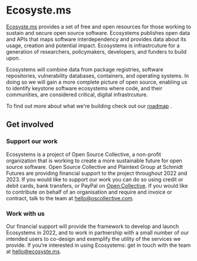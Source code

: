 # Ecosyste.ms
[Ecosyste.ms](http://Ecosyste.ms) provides a set of free and open resources for those working to sustain and secure open source software. Ecosystems publishes open data and APIs that maps software interdependency and provides data about its usage, creation and potential impact. Ecosystems is infrastrcuture for a generation of researchers, policymakers, developers, and funders to build upon.

Ecosystems will combine data from package registries, software repositories, vulnerability databases, containers, and operating systems. In doing so we will gain a more complete picture of open source, enabling us to identify keystone software ecosystems where code, and their communities, are considered critical, digital infrastrcuture. 

To find out more about what we're building check out our [roadmap](https://github.com/ecosyste-ms/.github/files/8815813/Ecosystems.Proposal.3.pdf)
. 

## Get involved

### Support our work
Ecosystems is a project of Open Source Collective, a non-profit organization that is working to create a more sustainable future for open source software. Open Source Collective and Plaintext Group at Schmidt Futures are providing financial support to the project throughout 2022 and 2023. If you would like to support our work you can do so using credit or debit cards, bank transfers, or PayPal on [Open Collective](https://opencollective.com/ecosystems). If you would like to contribute on behalf of an organisation and require and invoice or contract, talk to the team at hello@oscollective.com.

### Work with us
Our financial support will provide the framework to develop and launch Ecosystems in 2022, and to work in partnership with a small number of our intended users to co-design and exemplify the utility of the services we provide. If you’re interested in using Ecosystems: get in touch with the team at hello@ecosyste.ms.
